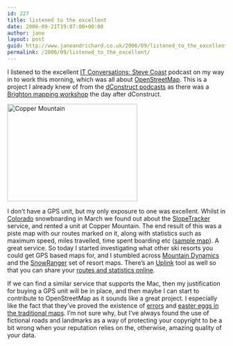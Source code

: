 ```yaml
---
id: 227
title: listened to the excellent
date: 2006-09-21T19:07:00+00:00
author: jane
layout: post
guid: http://www.janeandrichard.co.uk/2006/09/listened_to_the_excellent
permalink: /2006/09/listened_to_the_excellent/
---
```

I listened to the excellent [IT Conversations: Steve Coast](http://www.itconversations.com/shows/detail1152.html) podcast on my way in to work this morning, which was all about [OpenStreetMap](http://www.openstreetmap.org/). This is a project I already knew of from the [dConstruct podcasts](http://2006.dconstruct.org/podcast/) as there was a [Brighton mapping workshop](http://wiki.openstreetmap.org/index.php/Brighton#Brighton_Mapping_Workshop) the day after dConstruct.

<img src="http://www.janeandrichard.co.uk/blog/img/2006/09/coppermountainqueues300x225.jpg" width="300" height="225" alt="Copper Mountain" />

I don&#8217;t have a GPS unit, but my only exposure to one was excellent. Whilst in [Colorado](http://v1.janeandrichard.co.uk/travel/colorado2006/) snowboarding in March we found out about the [SlopeTracker](http://www.slopetracker.com/) service, and rented a unit at Copper Mountain. The end result of this was a piste map with our routes marked on it, along with statistics such as maximum speed, miles travelled, time spent boarding etc ([sample map](http://www.slopetracker.com/images/copper_sample(big-web).jpg)). A great service. So today I started investigating what other ski resorts you could get GPS based maps for, and I stumbled across [Mountain Dynamics](http://www.mountaindynamics.com/en/index.php) and the [SnowRanger](http://www.mountaindynamics.com/en/snowranger.php) set of resort maps. There&#8217;s an [Uplink](http://www.mountaindynamics.com/en/uplinkinfo.php) tool as well so that you can share your [routes and statistics online](http://www.mountaindynamics.com/en/tracks.php?shared=1).

If we can find a similar service that supports the Mac, then my justification for buying a GPS unit will be in place, and then maybe I can start to contribute to OpenStreetMap as it sounds like a great project. I especially like the fact that they&#8217;ve proved the existence of [errors](http://wiki.openstreetmap.org/index.php/Catalog_of_Errors) and [easter eggs in the traditional maps](http://wiki.openstreetmap.org/index.php/Copyright_Easter_Eggs). I&#8217;m not sure why, but I&#8217;ve always found the use of fictional roads and landmarks as a way of protecting your copyright to be a bit wrong when your reputation relies on the, otherwise, amazing quality of your data.
